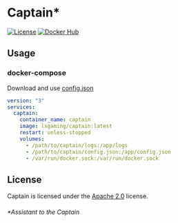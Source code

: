# Captain*

[![License](https://img.shields.io/github/license/LXGaming/Captain?label=License&cacheSeconds=86400)](https://github.com/LXGaming/Captain/blob/main/LICENSE)
[![Docker Hub](https://img.shields.io/docker/v/lxgaming/captain/latest?label=Docker%20Hub)](https://hub.docker.com/r/lxgaming/captain)

## Usage
### docker-compose
Download and use [config.json](https://raw.githubusercontent.com/LXGaming/Captain/main/LXGaming.Captain/config.json)
```yaml
version: "3"
services:
  captain:
    container_name: captain
    image: lxgaming/captain:latest
    restart: unless-stopped
    volumes:
      - /path/to/captain/logs:/app/logs
      - /path/to/captain/config.json:/app/config.json
      - /var/run/docker.sock:/var/run/docker.sock
```

## License
Captain is licensed under the [Apache 2.0](https://github.com/LXGaming/Captain/blob/main/LICENSE) license.

###### *Assistant to the Captain